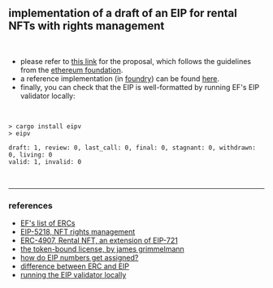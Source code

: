 ## implementation of a draft of an EIP for rental NFTs with rights management


<br>

* please refer to [this link](eip-9999.md) for the proposal, which follows the guidelines from the [ethereum foundation](https://github.com/ethereum/EIPs).
* a reference implementation (in [foundry](https://book.getfoundry.sh/)) can be found [here](eip-9999-test/).
* finally, you can check that the EIP is well-formatted by running EF's EIP validator locally:

<br>

```shell
> cargo install eipv
> eipv

draft: 1, review: 0, last_call: 0, final: 0, stagnant: 0, withdrawn: 0, living: 0
valid: 1, invalid: 0
```

<br>

----

### references


* [EF's list of ERCs](https://eips.ethereum.org/erc)
* [EIP-5218, NFT rights management](https://eips.ethereum.org/EIPS/eip-5218)
* [ERC-4907, Rental NFT, an extension of EIP-721](https://eips.ethereum.org/EIPS/eip-4907)
* [the token-bound license, by james grimmelmann](https://eips.ethereum.org/assets/eip-5218/ic3license/ic3license.pdf)
* [how do EIP numbers get assigned?](https://ethereum-magicians.org/t/how-do-eip-numbers-get-assigned/9079/4)
* [difference between ERC and EIP](https://ethereum.stackexchange.com/questions/44847/difference-and-relationship-if-any-between-erc-and-eip)
* [running the EIP validator locally](https://github.com/ethereum/EIPs/tree/master?tab=readme-ov-file)
